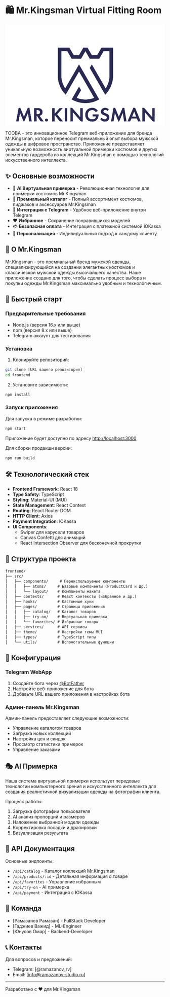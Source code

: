 # 🛍️ Mr.Kingsman Virtual Fitting Room

![TOOBA Logo](/public/logo.png)

TOOBA - это инновационное Telegram веб-приложение для бренда Mr.Kingsman, которое переносит премиальный опыт выбора мужской одежды в цифровое пространство. Приложение предоставляет уникальную возможность виртуальной примерки костюмов и других элементов гардероба из коллекций Mr.Kingsman с помощью технологий искусственного интеллекта.

## ✨ Основные возможности

- 🤖 **AI Виртуальная примерка** - Революционная технология для примерки костюмов Mr.Kingsman
- 🎩 **Премиальный каталог** - Полный ассортимент костюмов, пиджаков и аксессуаров Mr.Kingsman
- 📱 **Интеграция с Telegram** - Удобное веб-приложение внутри Telegram
- ❤️ **Избранное** - Сохранение понравившихся моделей
- 💳 **Безопасная оплата** - Интеграция с платежной системой ЮKassa
- 👔 **Персонализация** - Индивидуальный подход к каждому клиенту

## 🎯 О Mr.Kingsman

Mr.Kingsman - это премиальный бренд мужской одежды, специализирующийся на создании элегантных костюмов и классической мужской одежды высочайшего качества. Наше приложение создано для того, чтобы сделать процесс выбора и покупки одежды Mr.Kingsman максимально удобным и технологичным.

## 🚀 Быстрый старт

### Предварительные требования

- Node.js (версия 16.x или выше)
- npm (версия 8.x или выше)
- Telegram аккаунт для тестирования

### Установка

1. Клонируйте репозиторий:
```bash
git clone [URL вашего репозитория]
cd frontend
```

2. Установите зависимости:
```bash
npm install
```

### Запуск приложения

Для запуска в режиме разработки:
```bash
npm start
```

Приложение будет доступно по адресу [http://localhost:3000](http://localhost:3000)

Для сборки продакшн версии:
```bash
npm run build
```

## 🛠️ Технологический стек

- **Frontend Framework**: React 18
- **Type Safety**: TypeScript
- **Styling**: Material-UI (MUI)
- **State Management**: React Context
- **Routing**: React Router DOM
- **HTTP Client**: Axios
- **Payment Integration**: ЮKassa
- **UI Components**: 
  - Swiper для карусели товаров
  - Canvas Confetti для анимаций
  - React Intersection Observer для бесконечной прокрутки

## 📱 Структура проекта

```
frontend/
├── src/
│   ├── components/     # Переиспользуемые компоненты
│   │   ├── atoms/     # Базовые компоненты (ProductCard и др.)
│   │   └── layout/    # Компоненты макета
│   ├── contexts/      # React контексты (избранное и др.)
│   ├── hooks/         # Кастомные хуки
│   ├── pages/         # Страницы приложения
│   │   ├── catalog/   # Каталог товаров
│   │   ├── try-on/    # Виртуальная примерка
│   │   └── favorites/ # Избранные товары
│   ├── services/      # API сервисы
│   ├── theme/         # Настройки темы MUI
│   ├── types/         # TypeScript типы
│   └── utils/         # Вспомогательные функции
```

## 🔧 Конфигурация

### Telegram WebApp

1. Создайте бота через [@BotFather](https://t.me/botfather)
2. Настройте веб-приложение для бота
3. Добавьте URL вашего приложения в настройках бота

### Админ-панель Mr.Kingsman

Админ-панель предоставляет следующие возможности:
- Управление каталогом товаров
- Загрузка новых коллекций
- Настройка цен и скидок
- Просмотр статистики примерок
- Управление заказами

## 🎭 AI Примерка

Наша система виртуальной примерки использует передовые технологии компьютерного зрения и искусственного интеллекта для создания реалистичной визуализации одежды на фотографии клиента. 

Процесс работы:
1. Загрузка фотографии пользователя
2. AI анализ пропорций и размеров
3. Наложение выбранной модели одежды
4. Корректировка посадки и драпировки
5. Визуализация результата

## 📄 API Документация

Основные эндпоинты:

- `/api/catalog` - Каталог коллекций Mr.Kingsman
- `/api/products/:id` - Детальная информация о товаре
- `/api/favorites` - Управление избранным
- `/api/try-on` - AI примерка
- `/api/payment` - Интеграция с ЮKassa

## 👥 Команда

- [Рамазанов Рамазан] - FullStack Developer
- [Гаджиев Важид] - ML-Engineer
- [Юнусов Омар] - Backend-Developer

## 📞 Контакты

Для вопросов и предложений:
- Telegram: [@ramazanov_rv]
- Email: [info@ramazanov-studio.ru]

---

Разработано с ❤️ для Mr.Kingsman